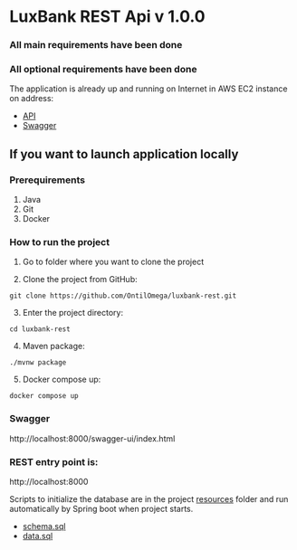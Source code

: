 LuxBank REST Api v 1.0.0
====
### All main requirements have been done

### All optional requirements have been done

The application is already up and running on Internet in AWS EC2 instance on address:
- [API](http://ec2-52-41-94-64.us-west-2.compute.amazonaws.com)
- [Swagger](http://ec2-52-41-94-64.us-west-2.compute.amazonaws.com/swagger-ui/index.html)

## If you want to launch application locally
### Prerequirements

1. Java
2. Git
3. Docker

### How to run the project
1. Go to folder where you want to clone the project

2. Clone the project from GitHub:
```
git clone https://github.com/OntilOmega/luxbank-rest.git 
```
3. Enter the project directory:
```
cd luxbank-rest
```
4. Maven package:
```
./mvnw package
```
5. Docker compose up:
```
docker compose up
```


### Swagger

http://localhost:8000/swagger-ui/index.html

### REST entry point is:
http://localhost:8000

Scripts to initialize the database are in the project [resources](src/main/resources) folder and run automatically by Spring boot when project starts.
 - [schema.sql](src/main/resources/schema.sql)
 - [data.sql](src/main/resources/data.sql)


